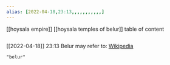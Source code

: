 ```yaml
---
alias: [2022-04-18,23:13,,,,,,,,,,,]
---
```

[[hoysala empire]] [[hoysala temples of belur]]
table of content
```toc
```

[[2022-04-18]] 23:13
Belur may refer to:
[Wikipedia](https://en.wikipedia.org/wiki/Belur)
```query
"belur"
```